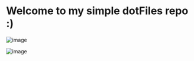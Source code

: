# Welcome to my simple dotFiles repo :)
![image](https://user-images.githubusercontent.com/86990997/188901795-f724958b-6477-43f8-a12d-8386bf98ddab.png)

![image](https://user-images.githubusercontent.com/86990997/188901691-1c630f7d-f72c-4899-bee5-ee38a217d9b9.png)

